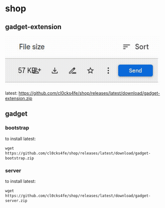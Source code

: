 # shop

## gadget-extension

![extension](./images/extension.gif)

latest: https://github.com/cl0cks4fe/shop/releases/latest/download/gadget-extension.zip

## gadget

### bootstrap

to install latest:
```
wget https://github.com/cl0cks4fe/shop/releases/latest/download/gadget-bootstrap.zip
```

### server

to install latest:
```
wget https://github.com/cl0cks4fe/shop/releases/latest/download/gadget-server.zip
```
